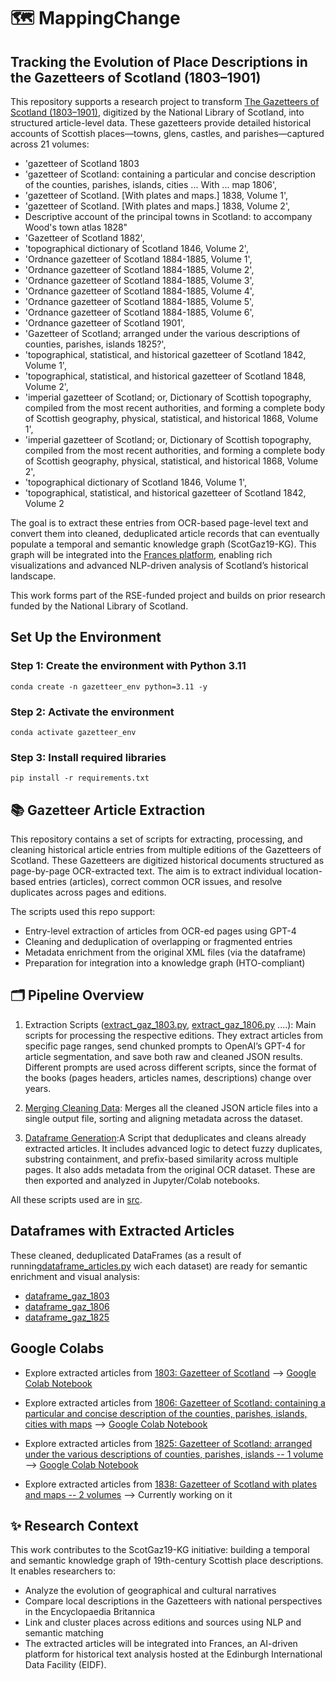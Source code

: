 # 🗺️ MappingChange
## Tracking the Evolution of Place Descriptions in the Gazetteers of Scotland (1803–1901)
This repository supports a research project to transform [The Gazetteers of Scotland (1803–1901)](https://data.nls.uk/data/digitised-collections/gazetteers-of-scotland/), digitized by the National Library of Scotland, into structured article-level data. These gazetteers provide detailed historical accounts of Scottish places—towns, glens, castles, and parishes—captured across 21 volumes:
- 'gazetteer of Scotland 1803
- 'gazetteer of Scotland: containing a particular and concise description of the counties, parishes, islands, cities ... With ... map 1806',
- 'gazetteer of Scotland. [With plates and maps.] 1838, Volume 1',
- 'gazetteer of Scotland. [With plates and maps.] 1838, Volume 2',
- Descriptive account of the principal towns in Scotland: to accompany Wood's town atlas 1828"
- 'Gazetteer of Scotland 1882',
- 'topographical dictionary of Scotland 1846, Volume 2',
- 'Ordnance gazetteer of Scotland 1884-1885, Volume 1',
- 'Ordnance gazetteer of Scotland 1884-1885, Volume 2',
- 'Ordnance gazetteer of Scotland 1884-1885, Volume 3',
- 'Ordnance gazetteer of Scotland 1884-1885, Volume 4',
- 'Ordnance gazetteer of Scotland 1884-1885, Volume 5',
- 'Ordnance gazetteer of Scotland 1884-1885, Volume 6',
- 'Ordnance gazetteer of Scotland 1901',
- 'Gazetteer of Scotland; arranged under the various descriptions of counties, parishes, islands 1825?',
- 'topographical, statistical, and historical gazetteer of Scotland 1842, Volume 1',
- 'topographical, statistical, and historical gazetteer of Scotland 1848, Volume 2',
- 'imperial gazetteer of Scotland; or, Dictionary of Scottish topography, compiled from the most recent authorities, and forming a complete body of Scottish geography, physical, statistical, and historical 1868, Volume 1',
- 'imperial gazetteer of Scotland; or, Dictionary of Scottish topography, compiled from the most recent authorities, and forming a complete body of Scottish geography, physical, statistical, and historical 1868, Volume 2',
- 'topographical dictionary of Scotland 1846, Volume 1',
- 'topographical, statistical, and historical gazetteer of Scotland 1842, Volume 2

The goal is to extract these entries from OCR-based page-level text and convert them into cleaned, deduplicated article records that can eventually populate a temporal and semantic knowledge graph (ScotGaz19-KG). This graph will be integrated into the [Frances platform](http://www.frances-ai.com), enabling rich visualizations and advanced NLP-driven analysis of Scotland’s historical landscape.

This work forms part of the RSE-funded project and builds on prior research funded by the National Library of Scotland.

## Set Up the Environment
### Step 1: Create the environment with Python 3.11

```
conda create -n gazetteer_env python=3.11 -y
```
### Step 2: Activate the environment
```
conda activate gazetteer_env
```

### Step 3: Install required libraries

```
pip install -r requirements.txt
```

## 📚 Gazetteer Article Extraction 

This repository contains a set of scripts for extracting, processing, and cleaning historical article entries from multiple editions of the Gazetteers of Scotland. These Gazetteers are digitized historical documents structured as page-by-page OCR-extracted text. The aim is to extract individual location-based entries (articles), correct common OCR issues, and resolve duplicates across pages and editions.

The scripts used this repo support:

* Entry-level extraction of articles from OCR-ed pages using GPT-4
* Cleaning and deduplication of overlapping or fragmented entries
* Metadata enrichment from the original XML files (via the dataframe)
* Preparation for integration into a knowledge graph (HTO-compliant)

## 🗂️ Pipeline Overview

 1. Extraction Scripts ([extract_gaz_1803.py](./src/extract_gaz_1803.py), [extract_gaz_1806.py](./src/extract_gaz_1806.py) ....): 	Main scripts for processing the respective editions. They extract articles from specific page ranges, send chunked prompts to OpenAI’s GPT-4 for article segmentation, and save both raw and cleaned JSON results. Different prompts are used across different scripts, since the format of the books (pages headers, articles names, descriptions) change over years. 

 2. [Merging Cleaning Data](.src/merge_cleaned_articles.py): Merges all the cleaned JSON article files into a single output file, sorting and aligning metadata across the dataset.

 3. [Dataframe Generation](./src/dataframe_articles.py):A	Script that deduplicates and cleans already extracted articles. It includes advanced logic to detect fuzzy duplicates, substring containment, and prefix-based similarity across multiple pages. It also adds metadata from the original OCR dataset. These are then exported and analyzed in Jupyter/Colab notebooks.

All these scripts used are in [src](./src).

## Dataframes with Extracted Articles

These cleaned, deduplicated DataFrames (as a result of running[dataframe_articles.py](./src/dataframe_articles.py) wich each dataset) are ready for semantic enrichment and visual analysis:

* [dataframe_gaz_1803](https://drive.google.com/file/d/1a4BtLrwyfHb4I6cmAVbaaw-IafWf1dnR/view?usp=share_link)
* [dataframe_gaz_1806](https://drive.google.com/file/d/1a4BtLrwyfHb4I6cmAVbaaw-IafWf1dnR/view?usp=share_link)
* [dataframe_gaz_1825](https://drive.google.com/file/d/1Fsr61JqpV4JND0VKtezbNoVCrdw_Ahi4/view?usp=share_link)


## Google Colabs

* Explore extracted articles from [1803: Gazetteer of Scotland](https://digital.nls.uk/gazetteers-of-scotland-1803-1901/archive/97343436) -->  [Google Colab Notebook](https://colab.research.google.com/drive/1EGzcmjiDNEJNkAUfMjsqZis0k1ZVjzYh?usp=sharing)
* Explore extracted articles from [1806: Gazetteer of Scotland: containing a particular and concise description of the counties, parishes, islands, cities with maps](https://digital.nls.uk/gazetteers-of-scotland-1803-1901/archive/97414570) --> [Google Colab Notebook](https://colab.research.google.com/drive/1EfqonO3p6XGCxEXyEohUU5uQD7BlIQRr?usp=sharing) 

* Explore extracted articles from [1825: Gazetteer of Scotland: arranged under the various descriptions of counties, parishes, islands -- 1 volume](https://digital.nls.uk/gazetteers-of-scotland-1803-1901/archive/97421702) --> [Google Colab Notebook](https://colab.research.google.com/drive/1CVd40bNGe-RAuPmv1M07tEjSWC5-wcgs?usp=sharing)
* Explore extracted articles from [1838: Gazetteer of Scotland with plates and maps -- 2 volumes](https://digital.nls.uk/gazetteers-of-scotland-1803-1901/archive/97491771) --> Currently working on it

## ✨ Research Context

This work contributes to the ScotGaz19-KG initiative: building a temporal and semantic knowledge graph of 19th-century Scottish place descriptions. It enables researchers to:

- Analyze the evolution of geographical and cultural narratives
- Compare local descriptions in the Gazetteers with national perspectives in the Encyclopaedia Britannica
- Link and cluster places across editions and sources using NLP and semantic matching
- The extracted articles will be integrated into Frances, an AI-driven platform for historical text analysis hosted at the Edinburgh International Data Facility (EIDF).
